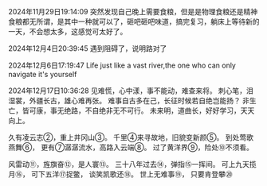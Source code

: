 2024年11月29日19:14:09
突然发现自己晚上需要食粮，但是是物理食粮还是精神食粮都无所谓，是其中一种就可以了，砸吧砸吧味道，搞完复习，躺床上等待新的一天，不会想太多，这感觉可太好了。

2024年12月4日20:39:45
遇到阻碍了，说明路对了

2024年12月6日17:19:47
Life just like a vast river,the one who can only navigate it's yourself


2024年12月17日10:36:28
见难慌，心中漾，事不能动，难查来将。
刺心笔，泪湿裳，外疆长古，雄心难再张。
难事自古多在己，长征时候若自绝岂能扬？
非生亡，皆可康，事无绝路，不自绝非无不可行。
未来明，道曲长，好好学习，天天向上。


久有凌云志②，重上井冈山③。
千里④来寻故地，旧貌变新颜⑤。
到处莺歌燕舞⑥，
更有⑦潺潺流水，高路入云端⑧。
过了黄洋界⑨，险处⑩不须看。

风雷动⑪，旌旗奋⑫，是人寰⑬。
三十八年过去⑭，弹指⑮一挥间。
可上九天揽月⑯，
可下五洋⑰捉鳖，
谈笑凯歌还⑱。
世上无难事⑲，
只要肯登攀⑳